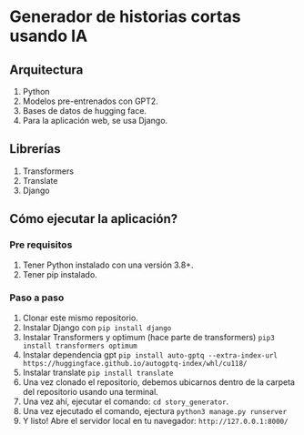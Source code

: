 # Generador de historias cortas usando IA

## Arquitectura
1. Python
2. Modelos pre-entrenados con GPT2.
3. Bases de datos de hugging face.
4. Para la aplicación web, se usa Django.

## Librerías
1. Transformers
2. Translate
3. Django

## Cómo ejecutar la aplicación?
### Pre requisitos
1. Tener Python instalado con una versión 3.8+.
2. Tener pip instalado.

### Paso a paso
1. Clonar este mismo repositorio.
2. Instalar Django con `pip install django`
3. Instalar Transformers y optimum (hace parte de transformers) `pip3 install transformers optimum`
4. Instalar dependencia gpt `pip install auto-gptq --extra-index-url https://huggingface.github.io/autogptq-index/whl/cu118/`
5. Instalar translate `pip install translate`
6. Una vez clonado el repositorio, debemos ubicarnos dentro de la carpeta del repositorio usando una terminal.
7. Una vez ahí, ejecutar el comando: `cd story_generator`.
8. Una vez ejecutado el comando, ejectura `python3 manage.py runserver`
9. Y listo! Abre el servidor local en tu navegador: `http://127.0.0.1:8000/`
